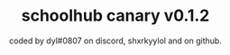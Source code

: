 <div align="center">

<h1>
schoolhub canary v0.1.2
</h1>

<body>
coded by dyl#0807 on discord, shxrkyylol and on github.  
</body>

</div>
